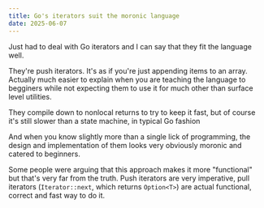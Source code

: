 ```yaml
---
title: Go's iterators suit the moronic language
date: 2025-06-07
---
```


Just had to deal with Go iterators and I can say that they fit the language
well.

They're push iterators. It's as if you're just appending items to an array.
Actually much easier to explain when you are teaching the language to begginers
while not expecting them to use it for much other than surface level utilities.

They compile down to nonlocal returns to try to keep it fast, but of course it's
still slower than a state machine, in typical Go fashion

And when you know slightly more than a single lick of programming, the design
and implementation of them looks very obviously moronic and catered to
beginners.

Some people were arguing that this approach makes it more "functional" but
that's very far from the truth. Push iterators are very imperative, pull
iterators (`Iterator::next`, which returns `Option<T>`) are actual functional,
correct and fast way to do it.

